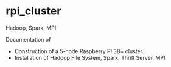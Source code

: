 # rpi_cluster
Hadoop, Spark, MPI



Documentation of
* Construction of a 5-node Raspberry PI 3B+ cluster.
* Installation of Hadoop File System, Spark, Thrift Server, MPI
